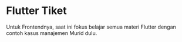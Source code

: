 # Flutter Tiket

Untuk Frontendnya, saat ini fokus belajar semua materi Flutter dengan contoh kasus manajemen Murid dulu.
